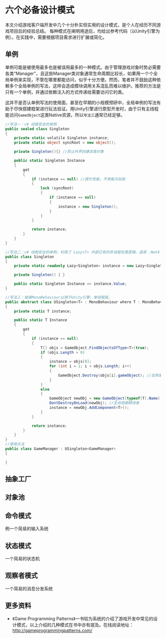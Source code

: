 # 六个必备设计模式

本文介绍游戏客户端开发中几个十分朴实但实用的设计模式，是个人在经历不同游戏项目后的经验总结。
每种模式在阐明用途后，均给出参考代码（以Unity引擎为例）。在实践中，需要根据项目需求进行扩展或简化。

## 单例
单例可能是被使用最多也是被误用最多的一种模式。由于管理游戏对象时势必需要各类“Manager”，且这些Manager类对象通常生命周期比较长，如果用一个个全局单例来实现，不管在哪里都能访问，似乎十分方便。然而，笔者并不鼓励这种依赖多个全局单例的写法，这样会造成模块调用关系混乱而难以维护。推荐的方法是只有一个单例，并通过依赖注入的方式传递给需要访问它的类。

这并不是否认单例写法的使用面，甚至在早期的小规模预研中，全局单例的写法有助于尽快搭建框架进行玩法验证。用Unity引擎进行原型开发时，由于只有主线程能访问`GameObject`这类Native资源，所以`写法三`通常已经足够。

```cs
//写法一：c# 线程安全的单例
public sealed class Singleton
{
    private static volatile Singleton instance;
    private static object syncRoot = new object();

    private Singleton(){} //防止外界创建该类对象

    public static Singleton Instance
    {
        get
        {
            if (instance == null) //提升性能，不用每次加锁
            {
                lock (syncRoot)
                {
                    if (instance == null)
                    {
                        instance = new Singleton();
                    }
                }
            }

            return instance;
        }
    }
}

//写法二：c# 线程安全的单例，利用了 Lazy<T> 内部已有的多线程处理逻辑。适用 .Net4 以上版本
public class Singleton
{
    private static readonly Lazy<Singleton> instance = new Lazy<Singleton>(() => new Singleton());

    private Singleton() { }

    public static Singleton Instance => instance.Value;
}

//写法三：继承MonoBehaviour以用于Unity引擎，单线程版。
public abstract class USingleton<T> : MonoBehaviour where T : MonoBehaviour
{
    private static T instance;

    public static T Instance
    {
        get
        {
            if (instance == null)
            {
                T[] objs = GameObject.FindObjectsOfType<T>(true);
                if (objs.Length > 0)
                {
                    instance = objs[0];
                    for (int i = 1; i < objs.Length; i++)
                    {
                        GameObject.Destroy(objs[i].gameObject); //去除重复
                    }
                }
                else
                {
                    GameObject newObj = new GameObject(typeof(T).Name); //自动创建 object
                    DontDestroyOnLoad(newObj); //生命周期跨场景
                    instance = newObj.AddComponent<T>();
                }
            }

            return instance;
        }
    }
}
//使用方法
public class GameManager : USingleton<GameManager>
{

}

```

## 抽象工厂

## 对象池

## 命令模式
例一个简易的输入系统

## 状态模式
一个简易的状态机

## 观察者模式
一个简易的消息分发系统

## 更多资料
- 《Game Programming Patterns》一书较为系统的介绍了游戏开发中常见的设计模式，以上介绍的几种模式在书中亦有提及。在线阅读地址：http://gameprogrammingpatterns.com/